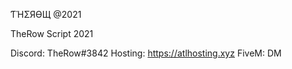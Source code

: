 

ƬΉΣЯӨЩ @2021

TheRow Script 2021


Discord: TheRow#3842
Hosting: https://atlhosting.xyz
FiveM: DM 
